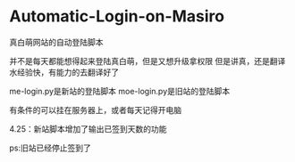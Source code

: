 # Automatic-Login-on-Masiro
真白萌网站的自动登陆脚本

并不是每天都能想得起来登陆真白萌，但是又想升级拿权限
但是讲真，还是翻译水经验快，有能力的去翻译好了

me-login.py是新站的登陆脚本
moe-login.py是旧站的登陆脚本

有条件的可以挂在服务器上，或者每天记得开电脑

4.25：新站脚本增加了输出已签到天数的功能

ps:旧站已经停止签到了 
